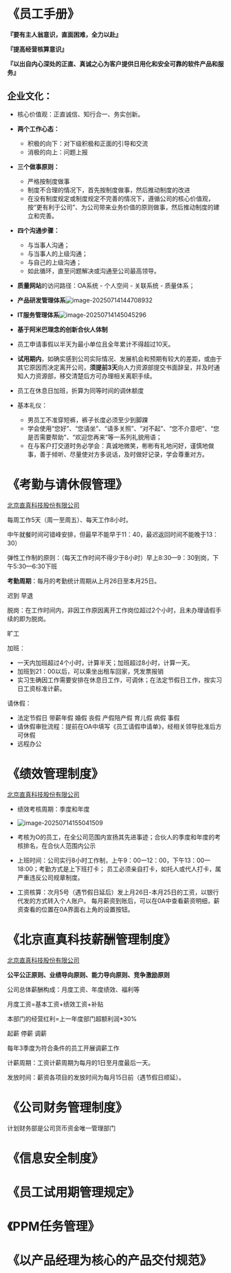 # 《员工手册》

**『要有主人翁意识，直面困难，全力以赴』**

**『提高经营核算意识』**

**『以出自内心深处的正直、真诚之心为客户提供日用化和安全可靠的软件产品和服务』**

## 企业文化：

- 核心价值观：正直诚信、知行合一、务实创新。

- **两个工作心态：**
  - 积极的向下：对下级积极和正面的引导和交流
  - 消极的向上：问题上报

- **三个做事原则：**
  - 严格按制度做事
  - 制度不合理的情况下，首先按制度做事，然后推动制度的改进
  - 在没有制度规定或制度规定不完善的情况下，遵循公司的核心价值观，按“更有利于公司”、为公司带来业务价值的原则做事，然后推动制度的建立和完善。

- **四个沟通步骤：**
  - 与当事人沟通；
  - 与当事人的上级沟通；
  - 与自己的上级沟通；
  - 如此循环，直至问题解决或沟通至公司最高领导。
- **质量网站**的访问路径：OA系统 - 个人空间 - 关联系统 - 质量体系；
-   **产品研发管理体系**![image-20250714144708932](https://gitee.com/ppedmo/pic-go/raw/master/img/202507141447011.png)

- **IT服务管理体系**![image-20250714145045296](https://gitee.com/ppedmo/pic-go/raw/master/img/202507141450384.png)
- **基于阿米巴理念的创新合伙人体制**
-  员工申请事假以半天为最小单位且全年累计不得超过10天。
- **试用期内**，如确实感到公司实际情况、发展机会和预期有较大的差距，或由于其它原因而决定离开公司，**须提前3天**向人力资源部提交书面辞呈，并及时通知人力资源部，移交清楚后方可办理相关离职手续。
- 员工在休息日加班，折算为同等时间的调休额度
- 基本礼仪：
  - 男员工不准穿短裤，裤子长度必须至少到脚踝
  - 学会使用“您好”、“您请坐”、“请多关照”、“对不起”、“您不介意吧”、“您是否需要帮助”、“欢迎您再来”等一系列礼貌用语；
  - 在与客户打交道时务必学会：真诚地微笑，彬彬有礼地问好，谨慎地做事，善于倾听、尽量使对方多说话，及时做好记录，学会尊重对方。

# 《考勤与请休假管理》

[北京直真科技股份有限公司](https://qs.zznode.com/file/HR/2/HR203.htm)

每周工作5天（周一至周五）、每天工作8小时。

中午就餐时间可错峰安排，但最早不能早于11：40，最迟返回时间不能晚于13：30）

弹性工作制的原则：（每天工作时间不得少于8小时）早上8:30—9：30到岗，下午5:30—6:30下班

**考勤周期**：每月的考勤统计周期从上月26日至本月25日。

迟到 早退

脱岗：在工作时间内，非因工作原因离开工作岗位超过2个小时，且未办理请假手续的即为脱岗。

旷工

加班：

- 一天内加班超过4个小时，计算半天；加班超过8小时，计算一天。
- 加班到21：00以后，可以乘坐出租车回家，凭发票报销
- 实习生确因工作需要安排在休息日工作，可调休；在法定节假日工作，按实习日工资标准计薪。

请休假：

- 法定节假日 带薪年假 婚假 丧假 产假陪产假 育儿假 病假 事假
- 请休假审批流程：提前在OA中填写《员工请假申请单》，经相关领导批准后方可休假
- 远程办公

# 《绩效管理制度》

[北京直真科技股份有限公司](https://qs.zznode.com/file/HR/2/HR210.htm)

- 绩效考核周期：季度和年度
- ![image-20250714155041509](https://gitee.com/ppedmo/pic-go/raw/master/img/202507141550569.png)

- 考核为O的员工，在全公司范围内宣扬其先进事迹；合伙人的季度和年度的考核排名，在合伙人范围内公示

- 上班时间：公司实行8小时工作制，上午9：00一12：00，下午13：00一18:00；考勤方式是上下班打卡；
  员工必须亲自打卡，如托人或代人打卡，属严重违反公司规章制度。

- 工资核算：次月5号（遇节假日延后）发上月26日-本月25日的工资，以银行代发的方式转入个人账户。
  每月薪资到账后，可以在0A中查看薪资明细，薪资查看的位置在0A界面右上角的设置按钮。


# 《北京直真科技薪酬管理制度》

[北京直真科技股份有限公司](https://qs.zznode.com/file/HR/2/HR205.html)

**公平公正原则、业绩导向原则、能力导向原则、竞争激励原则**

公司总体薪酬构成：月度工资、年度绩效、福利等

月度工资=基本工资+绩效工资+补贴

本部门的经营红利=上一年度部门超额利润*30%

起薪 停薪 调薪

每年3季度为符合条件的员工开展调薪工作

计薪周期：工资计薪周期为每月的1日至月度最后一天。

发放时间：薪资各项目的发放时间为每月15日前（遇节假日顺延）。

# 《公司财务管理制度》

计划财务部是公司货币资金唯一管理部门

# 《信息安全制度》



# 《员工试用期管理规定》



# 《PPM任务管理》







# 《以产品经理为核心的产品交付规范》